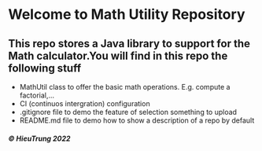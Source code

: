 # Welcome to Math Utility Repository

## This repo stores a Java library to support for the Math calculator.You will find in this repo the following stuff

+ MathUtil class to offer the basic math operations. E.g. compute a factorial,...
+ CI (continuos intergration) configuration
+ .gitignore file to demo the feature of selection something to upload
+ README.md file to demo how to show a description of a repo by default

##### © HieuTrung 2022